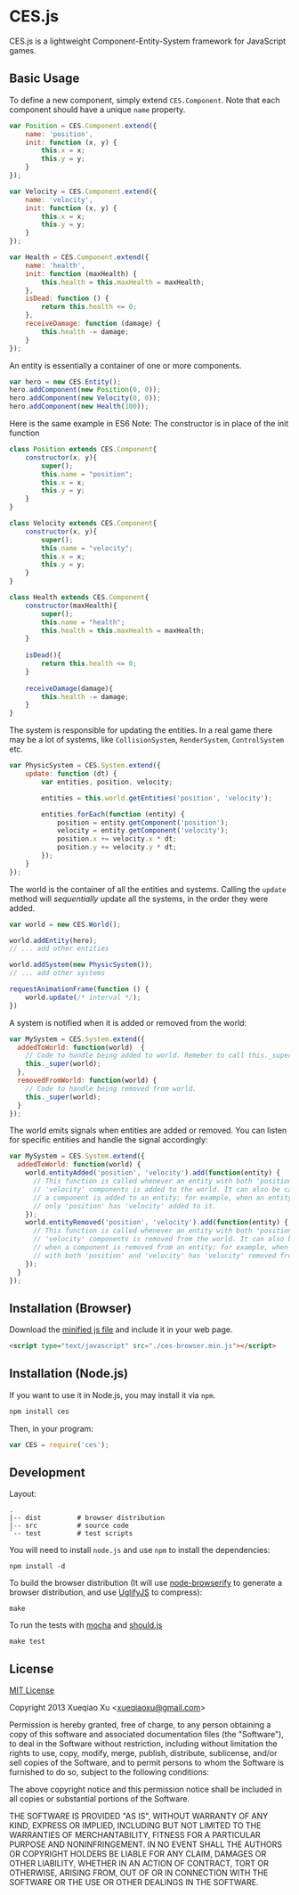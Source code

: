 CES.js
==============

CES.js is a lightweight Component-Entity-System framework for JavaScript games.


Basic Usage
-----------


To define a new component, simply extend `CES.Component`. 
Note that each component should have a unique `name` property.

```js
var Position = CES.Component.extend({
    name: 'position',
    init: function (x, y) {
        this.x = x;
        this.y = y;
    }
});

var Velocity = CES.Component.extend({
    name: 'velocity',
    init: function (x, y) {
        this.x = x;
        this.y = y;
    }
});

var Health = CES.Component.extend({
    name: 'health',
    init: function (maxHealth) {
        this.health = this.maxHealth = maxHealth;
    },
    isDead: function () {
        return this.health <= 0;
    },
    receiveDamage: function (damage) {
        this.health -= damage;
    }
});
```

An entity is essentially a container of one or more components.

```js
var hero = new CES.Entity();
hero.addComponent(new Position(0, 0));
hero.addComponent(new Velocity(0, 0));
hero.addComponent(new Health(100));
```
Here is the same example in ES6
Note: The constructor is in place of the init function

```js
class Position extends CES.Component{
    constructor(x, y){
        super();
        this.name = "position";
        this.x = x;
        this.y = y;
    }
}

class Velocity extends CES.Component{
    constructor(x, y){
        super();
        this.name = "velocity";
        this.x = x;
        this.y = y;
    }
}

class Health extends CES.Component{
    constructor(maxHealth){
        super();
        this.name = "health";
        this.health = this.maxHealth = maxHealth;
    }
    
    isDead(){
        return this.health <= 0;
    }
    
    receiveDamage(damage){
        this.health -= damage;
    }
}
```


The system is responsible for updating the entities.
In a real game there may be a lot of systems, like `CollisionSystem`,
`RenderSystem`, `ControlSystem` etc.

```js
var PhysicSystem = CES.System.extend({
    update: function (dt) {
        var entities, position, velocity;

        entities = this.world.getEntities('position', 'velocity');

        entities.forEach(function (entity) {
            position = entity.getComponent('position');
            velocity = entity.getComponent('velocity');
            position.x += velocity.x * dt;
            position.y += velocity.y * dt;
        });
    }
});
```

The world is the container of all the entities and systems.
Calling the `update` method will *sequentially* update all the systems,
in the order they were added.

```js
var world = new CES.World();

world.addEntity(hero);
// ... add other entities

world.addSystem(new PhysicSystem());
// ... add other systems

requestAnimationFrame(function () {
    world.update(/* interval */);
})
```

A system is notified when it is added or removed from the world:

```js
var MySystem = CES.System.extend({
  addedToWorld: function(world)  {
    // Code to handle being added to world. Remeber to call this._super.
    this._super(world);
  },
  removedFromWorld: function(world) {
    // Code to handle being removed from world.
    this._super(world);
  }
});
```

The world emits signals when entities are added or removed. You can listen for
specific entities and handle the signal accordingly:

```js
var MySystem = CES.System.extend({
  addedToWorld: function(world) {
    world.entityAdded('position', 'velocity').add(function(entity) {
      // This function is called whenever an entity with both 'position' and
      // 'velocity' components is added to the world. It can also be called when
      // a component is added to an entity; for example, when an entity with
      // only 'position' has 'velocity' added to it.
    });
    world.entityRemoved('position', 'velocity').add(function(entity) {
      // This function is called whenever an entity with both 'position' and
      // 'velocity' components is removed from the world. It can also be called 
      // when a component is removed from an entity; for example, when an entity
      // with both 'position' and 'velocity' has 'velocity' removed from it.
    });
  }
});
```

Installation (Browser)
-------

Download the [minified js file](http://github.com/qiao/ces.js/raw/master/dist/ces-browser.min.js) and include it in your web page.

```html
<script type="text/javascript" src="./ces-browser.min.js"></script>
```

Installation (Node.js)
------

If you want to use it in Node.js, you may install it via `npm`.

```bash
npm install ces
```

Then, in your program:

```javascript
var CES = require('ces');
```


Development
------------

Layout:

    .
    |-- dist         # browser distribution
    |-- src          # source code
    `-- test         # test scripts

You will need to install `node.js` and use `npm` to install the dependencies: 

    npm install -d 

To build the browser distribution 
(It will use [node-browserify](https://github.com/substack/node-browserify) to generate a browser distribution,
and use [UglifyJS](https://github.com/mishoo/UglifyJS) to compress):

    make

To run the tests with
[mocha](http://visionmedia.github.com/mocha/) and [should.js](https://github.com/visionmedia/should.js) 

    make test

License
-------

[MIT License](http://www.opensource.org/licenses/mit-license.php)

Copyright 2013 Xueqiao Xu &lt;xueqiaoxu@gmail.com&gt;

Permission is hereby granted, free of charge, to any person obtaining a copy of this software and associated documentation files (the "Software"), to deal in the Software without restriction, including without limitation the rights to use, copy, modify, merge, publish, distribute, sublicense, and/or sell copies of the Software, and to permit persons to whom the Software is furnished to do so, subject to the following conditions:

The above copyright notice and this permission notice shall be included in all copies or substantial portions of the Software.

THE SOFTWARE IS PROVIDED "AS IS", WITHOUT WARRANTY OF ANY KIND, EXPRESS OR IMPLIED, INCLUDING BUT NOT LIMITED TO THE WARRANTIES OF MERCHANTABILITY, FITNESS FOR A PARTICULAR PURPOSE AND NONINFRINGEMENT. IN NO EVENT SHALL THE AUTHORS OR COPYRIGHT HOLDERS BE LIABLE FOR ANY CLAIM, DAMAGES OR OTHER LIABILITY, WHETHER IN AN ACTION OF CONTRACT, TORT OR OTHERWISE, ARISING FROM, OUT OF OR IN CONNECTION WITH THE SOFTWARE OR THE USE OR OTHER DEALINGS IN THE SOFTWARE.
